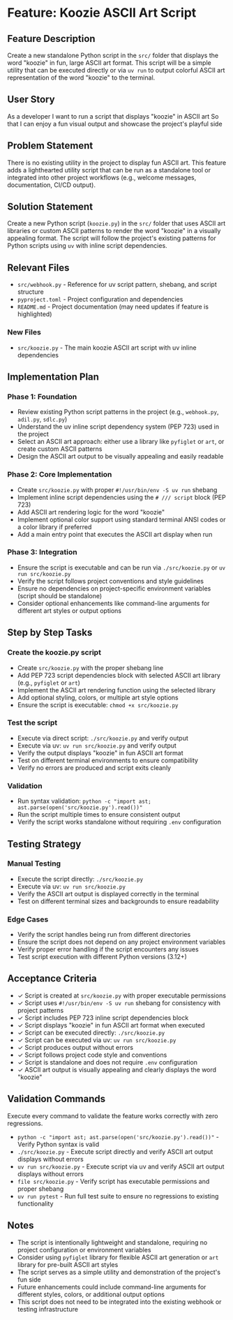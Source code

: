 # Feature: Koozie ASCII Art Script

## Feature Description

Create a new standalone Python script in the `src/` folder that displays the word "koozie" in fun, large ASCII art format. This script will be a simple utility that can be executed directly or via `uv run` to output colorful ASCII art representation of the word "koozie" to the terminal.

## User Story

As a developer
I want to run a script that displays "koozie" in ASCII art
So that I can enjoy a fun visual output and showcase the project's playful side

## Problem Statement

There is no existing utility in the project to display fun ASCII art. This feature adds a lighthearted utility script that can be run as a standalone tool or integrated into other project workflows (e.g., welcome messages, documentation, CI/CD output).

## Solution Statement

Create a new Python script (`koozie.py`) in the `src/` folder that uses ASCII art libraries or custom ASCII patterns to render the word "koozie" in a visually appealing format. The script will follow the project's existing patterns for Python scripts using `uv` with inline script dependencies.

## Relevant Files

- `src/webhook.py` - Reference for uv script pattern, shebang, and script structure
- `pyproject.toml` - Project configuration and dependencies
- `README.md` - Project documentation (may need updates if feature is highlighted)

### New Files

- `src/koozie.py` - The main koozie ASCII art script with uv inline dependencies

## Implementation Plan

### Phase 1: Foundation

- Review existing Python script patterns in the project (e.g., `webhook.py`, `adil.py`, `sdlc.py`)
- Understand the uv inline script dependency system (PEP 723) used in the project
- Select an ASCII art approach: either use a library like `pyfiglet` or `art`, or create custom ASCII patterns
- Design the ASCII art output to be visually appealing and easily readable

### Phase 2: Core Implementation

- Create `src/koozie.py` with proper `#!/usr/bin/env -S uv run` shebang
- Implement inline script dependencies using the `# /// script` block (PEP 723)
- Add ASCII art rendering logic for the word "koozie"
- Implement optional color support using standard terminal ANSI codes or a color library if preferred
- Add a main entry point that executes the ASCII art display when run

### Phase 3: Integration

- Ensure the script is executable and can be run via `./src/koozie.py` or `uv run src/koozie.py`
- Verify the script follows project conventions and style guidelines
- Ensure no dependencies on project-specific environment variables (script should be standalone)
- Consider optional enhancements like command-line arguments for different art styles or output options

## Step by Step Tasks

### Create the koozie.py script

- Create `src/koozie.py` with the proper shebang line
- Add PEP 723 script dependencies block with selected ASCII art library (e.g., `pyfiglet` or `art`)
- Implement the ASCII art rendering function using the selected library
- Add optional styling, colors, or multiple art style options
- Ensure the script is executable: `chmod +x src/koozie.py`

### Test the script

- Execute via direct script: `./src/koozie.py` and verify output
- Execute via uv: `uv run src/koozie.py` and verify output
- Verify the output displays "koozie" in fun ASCII art format
- Test on different terminal environments to ensure compatibility
- Verify no errors are produced and script exits cleanly

### Validation

- Run syntax validation: `python -c "import ast; ast.parse(open('src/koozie.py').read())"`
- Run the script multiple times to ensure consistent output
- Verify the script works standalone without requiring `.env` configuration

## Testing Strategy

### Manual Testing

- Execute the script directly: `./src/koozie.py`
- Execute via uv: `uv run src/koozie.py`
- Verify the ASCII art output is displayed correctly in the terminal
- Test on different terminal sizes and backgrounds to ensure readability

### Edge Cases

- Verify the script handles being run from different directories
- Ensure the script does not depend on any project environment variables
- Verify proper error handling if the script encounters any issues
- Test script execution with different Python versions (3.12+)

## Acceptance Criteria

- ✓ Script is created at `src/koozie.py` with proper executable permissions
- ✓ Script uses `#!/usr/bin/env -S uv run` shebang for consistency with project patterns
- ✓ Script includes PEP 723 inline script dependencies block
- ✓ Script displays "koozie" in fun ASCII art format when executed
- ✓ Script can be executed directly: `./src/koozie.py`
- ✓ Script can be executed via uv: `uv run src/koozie.py`
- ✓ Script produces output without errors
- ✓ Script follows project code style and conventions
- ✓ Script is standalone and does not require `.env` configuration
- ✓ ASCII art output is visually appealing and clearly displays the word "koozie"

## Validation Commands

Execute every command to validate the feature works correctly with zero regressions.

- `python -c "import ast; ast.parse(open('src/koozie.py').read())"` - Verify Python syntax is valid
- `./src/koozie.py` - Execute script directly and verify ASCII art output displays without errors
- `uv run src/koozie.py` - Execute script via uv and verify ASCII art output displays without errors
- `file src/koozie.py` - Verify script has executable permissions and proper shebang
- `uv run pytest` - Run full test suite to ensure no regressions to existing functionality

## Notes

- The script is intentionally lightweight and standalone, requiring no project configuration or environment variables
- Consider using `pyfiglet` library for flexible ASCII art generation or `art` library for pre-built ASCII art styles
- The script serves as a simple utility and demonstration of the project's fun side
- Future enhancements could include command-line arguments for different styles, colors, or additional output options
- This script does not need to be integrated into the existing webhook or testing infrastructure
